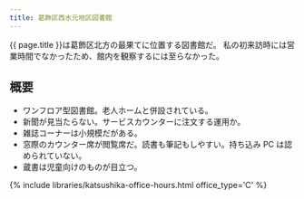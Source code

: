 ```yaml
---
title: 葛飾区西水元地区図書館
---
```


{{ page.title }}は葛飾区北方の最果てに位置する図書館だ。
私の初来訪時には営業時間でなかったため、館内を観察するには至らなかった。

## 概要

* ワンフロア型図書館。老人ホームと併設されている。
* 新聞が見当たらない。サービスカウンターに注文する運用か。
* 雑誌コーナーは小規模だがある。
* 窓際のカウンター席が閲覧席だ。読書も筆記もしやすい。持ち込み PC は認められていない。
* 蔵書は児童向けのものが目立つ。

{% include libraries/katsushika-office-hours.html office_type='C' %}
